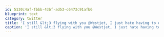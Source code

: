 ```yaml
---
id: 5130c4af-fbbb-43bf-ad53-c6473c91afb6
blueprint: text
category: twitter
title: 'I still &lt;3 flying with you @Westjet, I just hate having to dig out a sequence of random numbers when I want to book.'
caption: 'I still &lt;3 flying with you @Westjet, I just hate having to dig out a sequence of random numbers when I want to book.'
---
```

